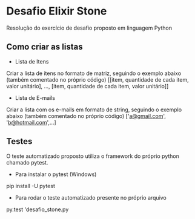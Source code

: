 # Desafio Elixir Stone
Resolução do exercício de desafio proposto em linguagem Python

## Como criar as listas
- Lista de Itens

Criar a lista de itens no formato de matriz, seguindo o exemplo abaixo (também comentado no próprio código)
[[item, quantidade de cada item, valor unitário], ..., [item, quantidade de cada item, valor unitário]]
- Lista de E-mails

Criar a lista com os e-mails em formato de string, seguindo o exemplo abaixo (também comentado no próprio código)
['a@gmail.com', 'b@hotmail.com',...]

## Testes
O teste automatizado proposto utiliza o framework do próprio python chamado pytest.

- Para instalar o pytest (Windows)

pip install -U pytest

- Para rodar o teste automatizado presente no próprio arquivo

py.test 'desafio_stone.py
